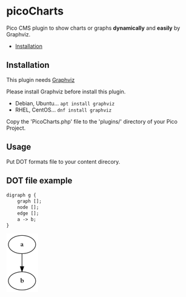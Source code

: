 # picoCharts
Pico CMS plugin to show charts or graphs **dynamically** and **easily** by Graphviz.

* [Installation](#installation)

## Installation
This plugin needs [Graphviz](https://graphviz.org/)

Please install Graphviz before install this plugin. 

* Debian, Ubuntu... `apt install graphviz`
* RHEL, CentOS...   `dnf install graphviz`

Copy the 'PicoCharts.php' file to the 'plugins/' directory of your Pico Project.

## Usage

Put DOT formats file to your content direcory.

## DOT file example

```
digraph g {
    graph [];
    node [];
    edge [];
    a -> b;
}
```

![example](example.dot.png)
